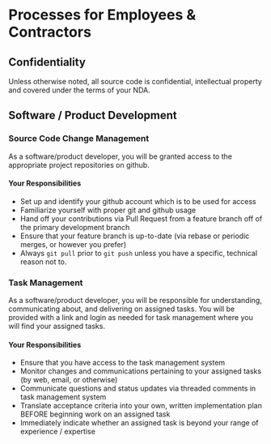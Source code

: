 # Processes for Employees & Contractors

## Confidentiality
Unless otherwise noted, all source code is confidential, intellectual property and covered under the terms of your NDA.

## Software / Product Development

### Source Code Change Management
As a software/product developer, you will be granted access to the appropriate project repositories on github.

#### Your Responsibilities
* Set up and identify your github account which is to be used for access
* Familiarize yourself with proper git and github usage
* Hand off your contributions via Pull Request from a feature branch off of the primary development branch
* Ensure that your feature branch is up-to-date (via rebase or periodic merges, or however you prefer)
* Always `git pull` prior to `git push` unless you have a specific, technical reason not to.

### Task Management
As a software/product developer, you will be responsible for understanding, communicating about, and delivering on assigned tasks. You will be provided with a link and login as needed for task management where you will find your assigned tasks.

#### Your Responsibilities
* Ensure that you have access to the task management system
* Monitor changes and communications pertaining to your assigned tasks (by web, email, or otherwise)
* Communicate questions and status updates via threaded comments in task management system
* Translate acceptance criteria into your own, written implementation plan BEFORE beginning work on an assigned task
* Immediately indicate whether an assigned task is beyond your range of experience / expertise
